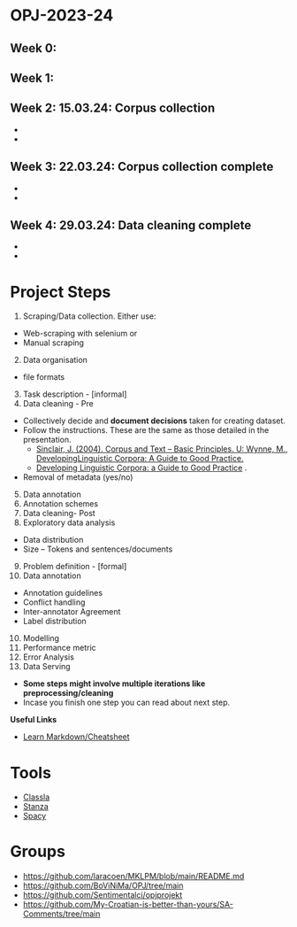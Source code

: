 # OPJ-2023-24
## Week 0: 
## Week 1: 
## Week 2: 15.03.24: Corpus collection 
-
-
## Week 3: 22.03.24: Corpus collection complete 
-
-
## Week 4: 29.03.24: Data cleaning complete
-
-

# Project Steps
1. Scraping/Data collection. Either use:
  - Web-scraping with selenium  or
  - Manual scraping
2. Data organisation 
  - file formats 
3. Task description - [informal]
4. Data cleaning - Pre
  - Collectively decide and **document decisions** taken for creating dataset. 
  - Follow the instructions. These are the same as those detailed in the presentation.   
    - [Sinclair, J. (2004). Corpus and Text – Basic Principles. U: Wynne, M.,  DevelopingLinguistic Corpora: A Guide to Good Practice.](http://users.ox.ac.uk/~martinw/dlc/)
    - [Developing Linguistic Corpora: a Guide to Good Practice](http://icar.cnrs.fr/ecole_thematique/contaci/documents/Baude/wynne.pdf) . 
  - Removal of metadata (yes/no)
5. Data annotation 
6. Annotation schemes
7. Data cleaning- Post
8. Exploratory data analysis 
  - Data distribution 
  - Size – Tokens and sentences/documents 
9. Problem definition - [formal]
10. Data annotation 
  - Annotation guidelines 
  - Conflict handling 
  - Inter-annotator Agreement
  - Label distribution 
10. Modelling 
11. Performance metric 
12. Error Analysis 
13. Data Serving 

- **Some steps might involve multiple iterations like preprocessing/cleaning**
- Incase you finish one step you can read about next step.

**Useful Links**
- [Learn Markdown/Cheatsheet](https://github.com/adam-p/markdown-here/wiki/Markdown-Cheatsheet)

  
# Tools
- [Classla](https://pypi.org/project/classla/)
- [Stanza](https://stanfordnlp.github.io/stanza/neural_pipeline.html)
- [Spacy](https://spacy.io/models/hr)
  
# Groups
- https://github.com/laracoen/MKLPM/blob/main/README.md
- https://github.com/BoViNiMa/OPJ/tree/main 
- https://github.com/Sentimentalci/opjprojekt
- https://github.com/My-Croatian-is-better-than-yours/SA-Comments/tree/main 
